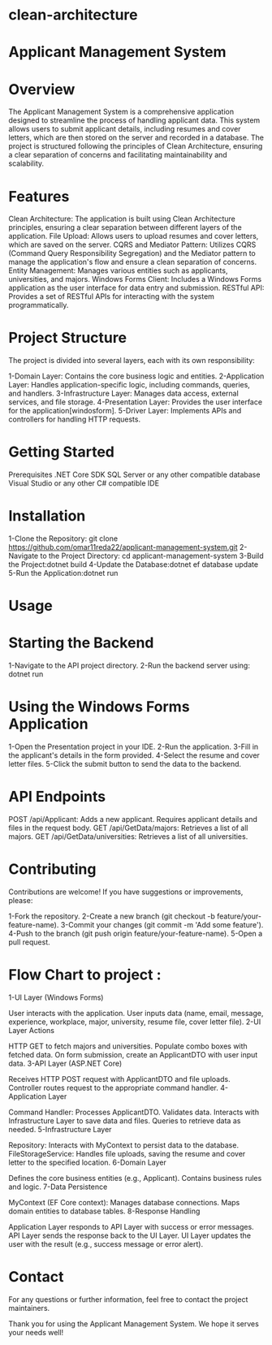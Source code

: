 # clean-architecture
# Applicant Management System
# Overview
The Applicant Management System is a comprehensive application designed to streamline the process of handling applicant data. This system allows users to submit applicant details, including resumes and cover letters, which are then stored on the server and recorded in a database. The project is structured following the principles of Clean Architecture, ensuring a clear separation of concerns and facilitating maintainability and scalability.

# Features
Clean Architecture: The application is built using Clean Architecture principles, ensuring a clear separation between different layers of the application.
File Upload: Allows users to upload resumes and cover letters, which are saved on the server.
CQRS and Mediator Pattern: Utilizes CQRS (Command Query Responsibility Segregation) and the Mediator pattern to manage the application's flow and ensure a clean separation of concerns.
Entity Management: Manages various entities such as applicants, universities, and majors.
Windows Forms Client: Includes a Windows Forms application as the user interface for data entry and submission.
RESTful API: Provides a set of RESTful APIs for interacting with the system programmatically.

# Project Structure
The project is divided into several layers, each with its own responsibility:

1-Domain Layer: Contains the core business logic and entities.
2-Application Layer: Handles application-specific logic, including commands, queries, and handlers.
3-Infrastructure Layer: Manages data access, external services, and file storage.
4-Presentation Layer: Provides the user interface for the application[windosform].
5-Driver Layer: Implements APIs and controllers for handling HTTP requests.

# Getting Started
Prerequisites
.NET Core SDK
SQL Server or any other compatible database
Visual Studio or any other C# compatible IDE


# Installation
1-Clone the Repository: git clone https://github.com/omar11reda22/applicant-management-system.git
2-Navigate to the Project Directory: cd applicant-management-system
3-Build the Project:dotnet build
4-Update the Database:dotnet ef database update
5-Run the Application:dotnet run

# Usage
# Starting the Backend
1-Navigate to the API project directory.
2-Run the backend server using: dotnet run


# Using the Windows Forms Application
1-Open the Presentation project in your IDE.
2-Run the application.
3-Fill in the applicant's details in the form provided.
4-Select the resume and cover letter files.
5-Click the submit button to send the data to the backend.

# API Endpoints
POST /api/Applicant: Adds a new applicant. Requires applicant details and files in the request body.
GET /api/GetData/majors: Retrieves a list of all majors.
GET /api/GetData/universities: Retrieves a list of all universities.

# Contributing
Contributions are welcome! If you have suggestions or improvements, please:

1-Fork the repository.
2-Create a new branch (git checkout -b feature/your-feature-name).
3-Commit your changes (git commit -m 'Add some feature').
4-Push to the branch (git push origin feature/your-feature-name).
5-Open a pull request.

# Flow Chart to project : 
1-UI Layer (Windows Forms)

User interacts with the application.
User inputs data (name, email, message, experience, workplace, major, university, resume file, cover letter file).
2-UI Layer Actions

HTTP GET to fetch majors and universities.
Populate combo boxes with fetched data.
On form submission, create an ApplicantDTO with user input data.
3-API Layer (ASP.NET Core)

Receives HTTP POST request with ApplicantDTO and file uploads.
Controller routes request to the appropriate command handler.
4-Application Layer

Command Handler:
Processes ApplicantDTO.
Validates data.
Interacts with Infrastructure Layer to save data and files.
Queries to retrieve data as needed.
5-Infrastructure Layer

Repository:
Interacts with MyContext to persist data to the database.
FileStorageService:
Handles file uploads, saving the resume and cover letter to the specified location.
6-Domain Layer

Defines the core business entities (e.g., Applicant).
Contains business rules and logic.
7-Data Persistence

MyContext (EF Core context):
Manages database connections.
Maps domain entities to database tables.
8-Response Handling

Application Layer responds to API Layer with success or error messages.
API Layer sends the response back to the UI Layer.
UI Layer updates the user with the result (e.g., success message or error alert).

# Contact
For any questions or further information, feel free to contact the project maintainers.

Thank you for using the Applicant Management System. We hope it serves your needs well!




















